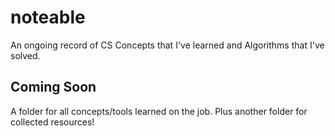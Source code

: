 # noteable

An ongoing record of CS Concepts that I've learned and Algorithms that I've solved.

## Coming Soon

A folder for all concepts/tools learned on the job. Plus another folder for collected resources!
